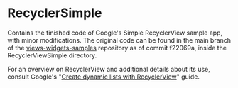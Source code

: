 RecyclerSimple
==============

Contains the finished code of Google's Simple RecyclerView sample app,
with minor modifications.
The original code can be found in the main branch of the
[views-widgets-samples](https://github.com/android/views-widgets-samples)
repository as of commit f22069a, inside the RecyclerViewSimple directory.

For an overview on RecyclerView and additional details about its use,
consult Google's
"[Create dynamic lists with RecyclerView](https://developer.android.com/guide/topics/ui/layout/recyclerview)"
guide.
